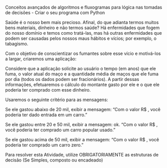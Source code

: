 Conceitos avançados de algoritmos e fluxogramas para lógica nas tomadas de decisões - Criar o seu programa com Python

Saúde é o nosso bem mais precioso. Afinal, do que adianta termos muitos bens materiais, dinheiro e não termos saúde? Há enfermidades que fogem do nosso domínio e temos como tratá-las, mas há outras enfermidades que podem ser causadas pelos nossos maus hábitos e vícios; por exemplo, o tabagismo.

Com o objetivo de conscientizar os fumantes sobre esse vício e motivá-los a largar, criaremos uma aplicação:

Considere que a aplicação solicite ao usuário o tempo (em anos) que ele fuma, o valor atual do maço e a quantidade média de maços que ele fuma por dia (todos os dados podem ser fracionários). A partir dessas informações, efetuaremos o cálculo do montante gasto por ele e o que ele poderia ter comprado com esse dinheiro.

Usaremos o seguinte critério para as mensagens:

Se ele gastou abaixo de 20 mil, exibir a mensagem:
“Com o valor R$ <montante>, você poderia ter dado entrada em um carro.”

Se ele gastou entre 20 e 50 mil, exibir a mensagem: ok.
“Com o valor R$ <montante>, você poderia ter comprado um carro popular usado.”

Se ele gastou acima de 50 mil, exibir a mensagem:
“Com o valor R$ <montante>, você poderia ter comprado um carro zero.”

Para resolver esta Atividade, utilize OBRIGATORIAMENTE as estruturas de decisão (Se Simples, composto ou encadeado)
